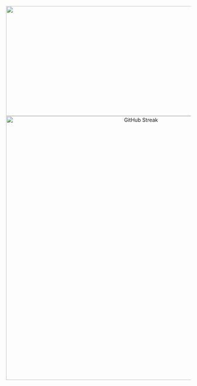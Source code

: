 <a href="https://github.com/devxb/gitanimals">
<img
  src="https://render.gitanimals.org/farms/KN2222"
  width="600"
  height="300"
/>
</a>

<div align="center">
    <img  width= "720em" src="https://streak-stats.demolab.com?user=KN2222&theme=synthwave&date_format=M%20j%5B%2C%20Y%5D&stroke=DCDFE4" alt="GitHub Streak"/>
</div>
